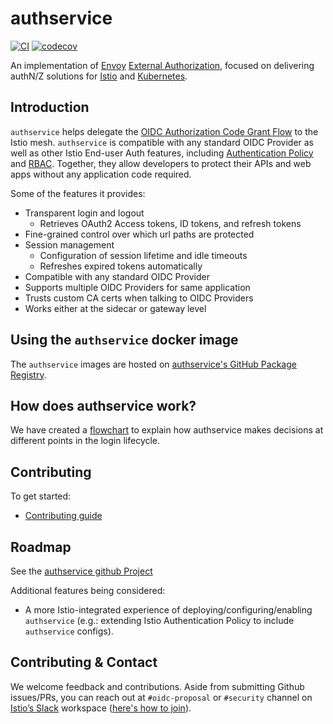 # authservice

[![CI](https://github.com/tetrateio/authservice-go/actions/workflows/ci.yaml/badge.svg)](https://github.com/tetrateio/authservice-go/actions/workflows/ci.yaml)
[![codecov](https://codecov.io/gh/tetrateio/authservice-go/graph/badge.svg?token=JTLsQloZo9)](https://codecov.io/gh/tetrateio/authservice-go)

An implementation of [Envoy](https://envoyproxy.io) [External Authorization](https://www.envoyproxy.io/docs/envoy/latest/configuration/http/http_filters/ext_authz_filter),
focused on delivering authN/Z solutions for [Istio](https://istio.io) and [Kubernetes](https://kubernetes.io).

## Introduction

`authservice` helps delegate the [OIDC Authorization Code Grant Flow](https://openid.net/specs/openid-connect-core-1_0.html#CodeFlowAuth)
to the Istio mesh. `authservice` is compatible with any standard OIDC Provider as well as other Istio End-user Auth features,
including [Authentication Policy](https://istio.io/docs/tasks/security/authn-policy/) and [RBAC](https://istio.io/docs/tasks/security/rbac-groups/).
Together, they allow developers to protect their APIs and web apps without any application code required.

Some of the features it provides:
- Transparent login and logout
    - Retrieves OAuth2 Access tokens, ID tokens, and refresh tokens
- Fine-grained control over which url paths are protected
- Session management
    - Configuration of session lifetime and idle timeouts
    - Refreshes expired tokens automatically
- Compatible with any standard OIDC Provider
- Supports multiple OIDC Providers for same application
- Trusts custom CA certs when talking to OIDC Providers
- Works either at the sidecar or gateway level

## Using the `authservice` docker image

The `authservice` images are hosted on [authservice's GitHub Package Registry](https://github.com/istio-ecosystem/authservice/packages).

## How does authservice work?

We have created a [flowchart](https://miro.com/app/board/o9J_kvus6b4=/) to explain how authservice makes decisions at different points in the login lifecycle.

## Contributing

To get started:

- [Contributing guide](./CONTRIBUTING.md)

## Roadmap
See the [authservice github Project](https://github.com/istio-ecosystem/authservice/projects/1)

Additional features being considered:
- A more Istio-integrated experience of deploying/configuring/enabling `authservice`
  (e.g.: extending Istio Authentication Policy to include `authservice` configs).

## Contributing & Contact

We welcome feedback and contributions. Aside from submitting Github issues/PRs, you can reach out at `#oidc-proposal`
or `#security` channel on [Istio’s Slack](https://istio.slack.com/) workspace
([here's how to join](https://istio.io/about/community/join/)).

